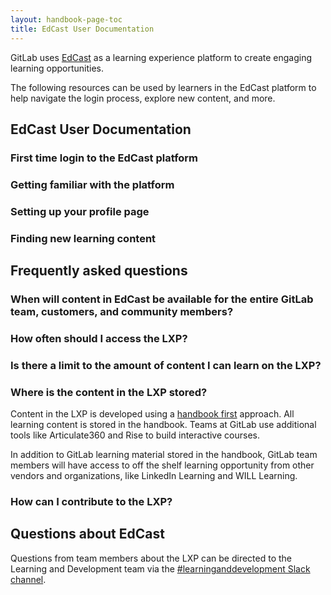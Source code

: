 ```yaml
---
layout: handbook-page-toc
title: EdCast User Documentation
---
```



GitLab uses [EdCast](https://about.gitlab.com/handbook/people-group/learning-and-development/gitlab-groundworks/) as a learning experience platform to create engaging learning opportunities. 

The following resources can be used by learners in the EdCast platform to help navigate the login process, explore new content, and more.

## EdCast User Documentation

### First time login to the EdCast platform


### Getting familiar with the platform

### Setting up your profile page

### Finding new learning content


## Frequently asked questions


### When will content in EdCast be available for the entire GitLab team, customers, and community members?

### How often should I access the LXP?

### Is there a limit to the amount of content I can learn on the LXP?

### Where is the content in the LXP stored?

Content in the LXP is developed using a [handbook first](https://about.gitlab.com/handbook/people-group/learning-and-development/interactive-learning/) approach. All learning content is stored in the handbook. Teams at GitLab use additional tools like Articulate360 and Rise to build interactive courses.

In addition to GitLab learning material stored in the handbook, GitLab team members will have access to off the shelf learning opportunity from other vendors and organizations, like LinkedIn Learning and WILL Learning.

### How can I contribute to the LXP?


## Questions about EdCast

Questions from team members about the LXP can be directed to the Learning and Development team via the [#learninganddevelopment Slack channel](https://app.slack.com/client/T02592416/CMRAWQ97W).
